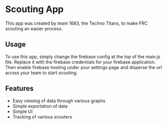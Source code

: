# Scouting App
This app was created by team 1683, the Techno Titans, to make FRC scouting an easier process.

## Usage
To use this app, simply change the firebase config at the top of the main.js file. Replace it with the firebase credentials for your firebase application. Then enable firebase hosting under your settings page and disperse the url across your team to start scouting.

## Features
- Easy viewing of data through various graphs
- Simple exportation of data
- Simple UI
- Tracking of various scouters

